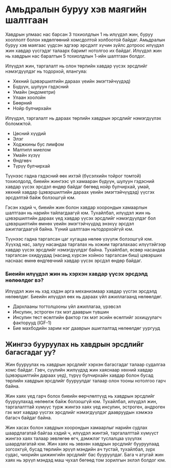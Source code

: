 # Амьдралын буруу хэв маягийн шалтгаан 

Хавдрын улмаас нас барсан 3 тохиолдлын 1 нь илүүдэл жин, буруу хооллолт болон хөдөлгөөний хомсдолтой холбоотой байдаг. Амьдралын буруу хэв маягаас үүдсэн эдгээр эрсдэлт хүчин зүйлс дотроос илүүдэл жин хавдар үүсгэдэг талаарх баримт нотолгоо их байдаг. Илүүдэл жин нь хавдрын нас баралтын 5 тохиолдлын 1-ийн шалтгаан болдог.

Илүүдэл жин, таргалалт нь олон төрлийн хавдар үүсэх эрсдлийг нэмэгдүүлдэг нь тодорхой, ялангуяа:
- Хөхний (цэвэршилтийн дараах үеийн эмэгтэйчүүдэд)
- Бүдүүн, шулуун гэдэсний
- Умайн (эндометри)
- Улаан хоолойн
- Бөөрний
- Нойр булчирхайн

Илүүдэл, таргалалт нь дараах төрлийн хавдрын эрсдлийг нэмэгдүүлэх боломжтой.

- Цөсний хүүдий
- Элэг
- Ходжкины бус лимфом
- Малтипл миелом
- Умайн хүзүү
- Өндгөвч
- Түрүү булчирхай

Түүнээс гадна гэдэсний өөх ихтэй (бүсэлхийн тойрог томтой) тохиолдолд, биеийн жингээс үл хамааран бүдүүн, шулуун гэдэсний хавдар үүсэх эрсдэл өндөр байдаг бөгөөд нойр булчирхай, умай, хөхний хавдар (цэвэршилтийн дараах үеийн эмэгтэйчүүдэд) үүсгэх эрсдэлтэй байж болзошгүй юм.

Гэсэн хэдий ч, биеийн жин болон хавдар хоорондын хамаарлын шалтгаан нь нарийн тайлагдаагүй юм. Тухайлбал, илүүдэл жин нь цэвэршилтийн дараах үед хавдар үүсэх эрсдлийг нэмэгдүүлдэг бол цэвэршилтийн өмнөх үеийн эмэгтэйчүүдэд энэхүү эрсдэл ажиглагдаагүй байна. Үүний шалтгаан ньтодорхойгүй юм.

Түүнээс гадна таргалсан цаг хугацаа нөлөө үзүүлж болзошгүй юм. Хүүхэд нас, залуу насандаа таргалах нь хожим таргалахаас илүүтэйгээр хавдар үүсэх эрсдлийг нэмэгдүүлдэг байна. Тухайлбал, өсвөр насандаа таргалсан охидуудад (насанд хүрсэн хойноо таргалсан биш) цэвэрших наснаас өмнө өндгөвчний хавдар үүсэх эрсдэл өндөр байдаг.

### Биеийн илүүдэл жин нь хэрхэн хавдар үүсэх эрсдэлд нөлөөлдөг вэ?

Илүүдэл жин нь хэд хэдэн арга механизмаар хавдар үүсгэх эрсдэлд нөлөөлдөг. Биеийн илүүдэл өөх нь дараах үйл ажиллагаанд нөлөөлдөг.

- Дархлааны тогтолцооны үйл ажиллагаа, үрэвсэл
- Инсулин, эстроген гэх мэт дааврын түвшин
- Инсулин төст өсөлтийн фактор гэх мэт эсийн өсөлтийг зохицуулагч факторууд (IGF-1)
- Бие махбодийн зарим нэг дааврын ашиглалтад нөлөөлдөг уургууд

## Жингээ бууруулах нь хавдрын эрсдлийг багасгадаг уу?
Жин бууруулах нь хавдрын эрсдлийг хэрхэн багасгадаг талаар судалгаа хомс байдаг. Гэвч, сүүлийн жилүүдэд жин хаяснаар хөхний хавдар (цэвэршилтийн дараах үед), түрүү булчирхайн хавдар болон бусад төрлийн хавдрын эрсдлийг бууруулдаг талаар олон тооны нотолгоо гарч байна.

Жин хаях үед гарч болох биеийн өөрчлөлтүүд нь хавдрын эрсдлийг бууруулахад нөлөөлж байж болзошгүй юм. Тухайлбал, илүүдэл жин, таргалалттай хүмүүс турж жингээ хаях үед инсулин, эстроген, андроген гэх мэт хавдар үүсгэх эрсдлийг нэмэгдүүлдэг даавруудын хэмжээ багасч байдаг байна.

Жин хасах болон хавдрын хоорондын хамаарлыг нарийн судлах шаардлагатай байгаа хэдий ч, илүүдэл жинтэй, таргалалттай хүмүүст жингээ хаях талаар зөвлөгөө өгч, дэмжлэг туслалцаа үзүүлэх шаардлагатай юм. Жин хаях нь зөвхөн хавдрын эрсдлийг бууруулаад зогсохгүй, бусад төрлийн эрүүл мэндийн ач тустай, тухайлбал, зүрх судас, чихрийн шижингийн эрсдлийг бас бууруулдаг. Бага ч атугай жин хаях нь эрүүл мэндэд маш чухал бөгөөд том зорилгын эхлэл болдог юм.
